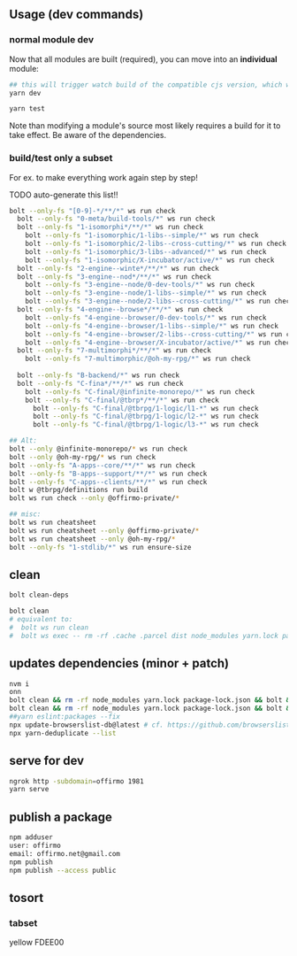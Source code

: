 
## Usage (dev commands)

### normal module dev

Now that all modules are built (required), you can move into an **individual** module:
```bash
## this will trigger watch build of the compatible cjs version, which works in all envs
yarn dev

yarn test
```

Note than modifying a module's source most likely requires a build for it to take effect.
Be aware of the dependencies.

### build/test only a subset

For ex. to make everything work again step by step!

TODO auto-generate this list!!
```bash
bolt --only-fs "[0-9]-*/**/*" ws run check
  bolt --only-fs "0-meta/build-tools/*" ws run check
  bolt --only-fs "1-isomorphi*/**/*" ws run check
    bolt --only-fs "1-isomorphic/1-libs--simple/*" ws run check
    bolt --only-fs "1-isomorphic/2-libs--cross-cutting/*" ws run check
    bolt --only-fs "1-isomorphic/3-libs--advanced/*" ws run check
    bolt --only-fs "1-isomorphic/X-incubator/active/*" ws run check
  bolt --only-fs "2-engine--winte*/**/*" ws run check
  bolt --only-fs "3-engine--nod*/**/*" ws run check
    bolt --only-fs "3-engine--node/0-dev-tools/*" ws run check
    bolt --only-fs "3-engine--node/1-libs--simple/*" ws run check
    bolt --only-fs "3-engine--node/2-libs--cross-cutting/*" ws run check
  bolt --only-fs "4-engine--browse*/**/*" ws run check
    bolt --only-fs "4-engine--browser/0-dev-tools/*" ws run check
    bolt --only-fs "4-engine--browser/1-libs--simple/*" ws run check
    bolt --only-fs "4-engine--browser/2-libs--cross-cutting/*" ws run check
    bolt --only-fs "4-engine--browser/X-incubator/active/*" ws run check
  bolt --only-fs "7-multimorphi*/**/*" ws run check
    bolt --only-fs "7-multimorphic/@oh-my-rpg/*" ws run check
    
  bolt --only-fs "B-backend/*" ws run check
  bolt --only-fs "C-fina*/**/*" ws run check
    bolt --only-fs "C-final/@infinite-monorepo/*" ws run check
    bolt --only-fs "C-final/@tbrp*/**/*" ws run check
      bolt --only-fs "C-final/@tbrpg/1-logic/l1-*" ws run check
      bolt --only-fs "C-final/@tbrpg/1-logic/l2-*" ws run check
      bolt --only-fs "C-final/@tbrpg/1-logic/l3-*" ws run check

## Alt:
bolt --only @infinite-monorepo/* ws run check
bolt --only @oh-my-rpg/* ws run check
bolt --only-fs "A-apps--core/**/*" ws run check
bolt --only-fs "B-apps--support/**/*" ws run check
bolt --only-fs "C-apps--clients/**/*" ws run check
bolt w @tbrpg/definitions run build
bolt ws run check --only @offirmo-private/*

## misc:
bolt ws run cheatsheet
bolt ws run cheatsheet --only @offirmo-private/*
bolt ws run cheatsheet --only @oh-my-rpg/*
bolt --only-fs "1-stdlib/*" ws run ensure-size
```

## clean
```bash
bolt clean-deps

bolt clean
# equivalent to:
#  bolt ws run clean
#  bolt ws exec -- rm -rf .cache .parcel dist node_modules yarn.lock package-lock.json yarn-error.log
```

## updates dependencies (minor + patch)
```bash
nvm i
onn
bolt clean && rm -rf node_modules yarn.lock package-lock.json && bolt && yarn outdated     && bolt build
bolt clean && rm -rf node_modules yarn.lock package-lock.json && bolt && bolt build
##yarn eslint:packages --fix
npx update-browserslist-db@latest # cf. https://github.com/browserslist/browserslist#browsers-data-updating
npx yarn-deduplicate --list
```

## serve for dev
```bash
ngrok http -subdomain=offirmo 1981
yarn serve
```

## publish a package
```bash
npm adduser
user: offirmo
email: offirmo.net@gmail.com
npm publish
npm publish --access public
```


## tosort

### tabset

yellow FDEE00
